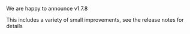 We are happy to announce v1.7.8

This includes a variety of small improvements, see the release notes for details
